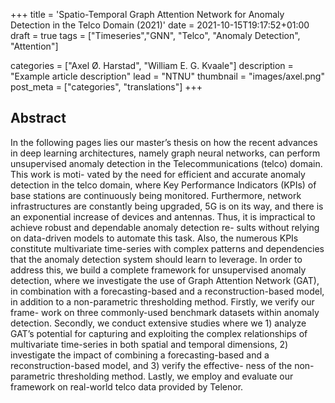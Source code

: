 +++
title = 'Spatio-Temporal Graph Attention Network for Anomaly Detection in the Telco Domain (2021)'
date = 2021-10-15T19:17:52+01:00
draft = true
tags = ["Timeseries","GNN", "Telco", "Anomaly Detection", "Attention"]

categories = ["Axel Ø. Harstad", "William E. G. Kvaale"] 
description =  "Example article description"
lead = "NTNU"
thumbnail = "images/axel.png"
post_meta = ["categories", "translations"]
+++

## Abstract

In the following pages lies our master’s thesis on how the recent advances in deep learning architectures, namely graph neural networks, can perform unsupervised anomaly detection in the Telecommunications (telco) domain. This work is moti- vated by the need for efficient and accurate anomaly detection in the telco domain, where Key Performance Indicators (KPIs) of base stations are continuously being monitored. Furthermore, network infrastructures are constantly being upgraded, 5G is on its way, and there is an exponential increase of devices and antennas. Thus, it is impractical to achieve robust and dependable anomaly detection re- sults without relying on data-driven models to automate this task. Also, the numerous KPIs constitute multivariate time-series with complex patterns and dependencies that the anomaly detection system should learn to leverage. In order to address this, we build a complete framework for unsupervised anomaly detection, where we investigate the use of Graph Attention Network (GAT), in combination with a forecasting-based and a reconstruction-based model, in addition to a non-parametric thresholding method. Firstly, we verify our frame- work on three commonly-used benchmark datasets within anomaly detection. Secondly, we conduct extensive studies where we 1) analyze GAT’s potential for capturing and exploiting the complex relationships of multivariate time-series in both spatial and temporal dimensions, 2) investigate the impact of combining a forecasting-based and a reconstruction-based model, and 3) verify the effective- ness of the non-parametric thresholding method. Lastly, we employ and evaluate our framework on real-world telco data provided by Telenor.